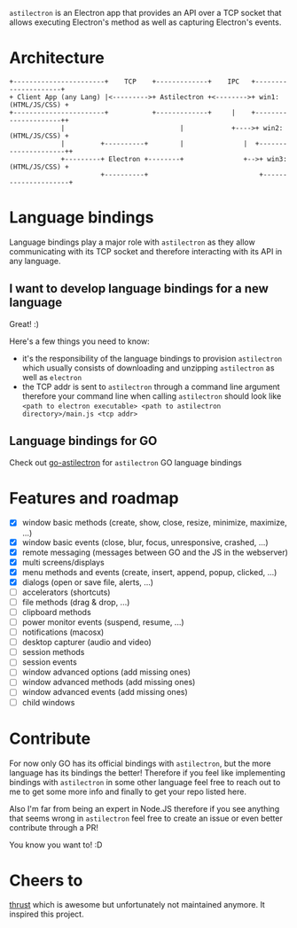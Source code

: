 `astilectron` is an Electron app that provides an API over a TCP socket that allows executing Electron's method as well as capturing Electron's events.

# Architecture

    +-----------------------+    TCP    +-------------+    IPC   +---------------------+
    + Client App (any Lang) |<--------->+ Astilectron +<-------->+ win1: (HTML/JS/CSS) +
    +-----------------------+           +-------------+     |    +---------------------++
                 |                             |            +---->+ win2: (HTML/JS/CSS) +
                 |         +----------+        |               |  +---------------------++
                 +---------+ Electron +--------+               +-->+ win3: (HTML/JS/CSS) +
                           +----------+                            +---------------------+
                            
# Language bindings

Language bindings play a major role with `astilectron` as they allow communicating with its TCP socket and therefore interacting with its API in any language.

## I want to develop language bindings for a new language

Great! :)

Here's a few things you need to know:

- it's the responsibility of the language bindings to provision `astilectron` which usually consists of downloading and unzipping `astilectron` as well as `electron`
- the TCP addr is sent to `astilectron` through a command line argument therefore your command line when calling `astilectron` should look like `<path to electron executable> <path to astilectron directory>/main.js <tcp addr>`

## Language bindings for GO

Check out [go-astilectron](https://github.com/asticode/go-astilectron) for `astilectron` GO language bindings

# Features and roadmap

- [x] window basic methods (create, show, close, resize, minimize, maximize, ...)
- [x] window basic events (close, blur, focus, unresponsive, crashed, ...)
- [x] remote messaging (messages between GO and the JS in the webserver)
- [x] multi screens/displays
- [x] menu methods and events (create, insert, append, popup, clicked, ...)
- [x] dialogs (open or save file, alerts, ...)
- [ ] accelerators (shortcuts)
- [ ] file methods (drag & drop, ...)
- [ ] clipboard methods
- [ ] power monitor events (suspend, resume, ...)
- [ ] notifications (macosx)
- [ ] desktop capturer (audio and video)
- [ ] session methods
- [ ] session events
- [ ] window advanced options (add missing ones)
- [ ] window advanced methods (add missing ones)
- [ ] window advanced events (add missing ones)
- [ ] child windows

# Contribute

For now only GO has its official bindings with `astilectron`, but the more language has its bindings the better! Therefore if you feel like implementing bindings with `astilectron` in some other language feel free to reach out to me to get some more info and finally to get your repo listed here.

Also I'm far from being an expert in Node.JS therefore if you see anything that seems wrong in `astilectron` feel free to create an issue or even better contribute through a PR!

You know you want to! :D

# Cheers to

[thrust](https://github.com/breach/thrust) which is awesome but unfortunately not maintained anymore. It inspired this project.

